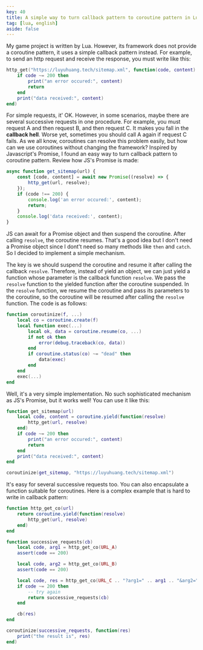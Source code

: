 ```yaml
---
key: 40
title: A simple way to turn callback pattern to coroutine pattern in Lua
tag: [lua, english]
aside: false
---
```

My game project is written by Lua. However, its framework does not provide a coroutine pattern, it uses a simple callback pattern instead. For example, to send an http request and receive the response, you must write like this:

```lua
http_get("https://luyuhuang.tech/sitemap.xml", function(code, content)
    if code ~= 200 then
        print("an error occured:", content)
        return
    end
    print("data received:", content)
end)
```

For simple requests, it' OK. However, in some scenarios, maybe there are several successive requests in one procedure. For example, you must request A and then request B, and then request C. It makes you fall in the **callback hell**. Worse yet, sometimes you should call A again if request C fails. As we all know, coroutines can resolve this problem easily, but how can we use coroutines without changing the framework? Inspired by Javascript's Promise, I found an easy way to turn callback pattern to coroutine pattern. Review how JS's Promise is made:

```js
async function get_sitemap(url) {
    const [code, content] = await new Promise((resolve) => {
        http_get(url, resolve);
    });
    if (code !== 200) {
        console.log('an error occured:', content);
        return;
    }
    console.log('data received:', content);
}
```

JS can await for a Promise object and then suspend the coroutine. After calling `resolve`, the coroutine resumes. That's a good idea but I don't need a Promise object since I dont't need so many methods like `then` and `catch`. So I decided to implement a simple mechanism.

The key is we should suspend the coroutine and resume it after calling the callback `resolve`. Therefore, instead of yield an object, we can just yield a function whose parameter is the callback function `resolve`. We pass the `resolve` function to the yielded function after the coroutine suspended. In the `resolve` function, we resume the coroutine and pass its parameters to the coroutine, so the coroutine will be resumed after calling the `resolve` function. The code is as follows:

```lua
function coroutinize(f, ...)
    local co = coroutine.create(f)
    local function exec(...)
        local ok, data = coroutine.resume(co, ...)
        if not ok then
            error(debug.traceback(co, data))
        end
        if coroutine.status(co) ~= "dead" then
            data(exec)
        end
    end
    exec(...)
end
```

Well, it's a very simple implementation. No such sophisticated mechanism as JS's Promise, but it works well! You can use it like this:

```lua
function get_sitemap(url)
    local code, content = coroutine.yield(function(resolve)
        http_get(url, resolve)
    end)
    if code ~= 200 then
        print("an error occured:", content)
        return
    end
    print("data received:", content)
end

coroutinize(get_sitemap, "https://luyuhuang.tech/sitemap.xml")
```

It's easy for several successive requests too. You can also encapsulate a function suitable for coroutines. Here is a complex example that is hard to write in callback pattern:

```lua
function http_get_co(url)
    return coroutine.yield(function(resolve)
        http_get(url, resolve)
    end)
end

function successive_requests(cb)
    local code, arg1 = http_get_co(URL_A)
    assert(code == 200)

    local code, arg2 = http_get_co(URL_B)
    assert(code == 200)

    local code, res = http_get_co(URL_C .. "?arg1=" .. arg1 .. "&arg2=" .. arg2)
    if code ~= 200 then
        -- try again
        return successive_requests(cb)
    end

    cb(res)
end

coroutinize(successive_requests, function(res)
    print("the result is", res)
end)
```
